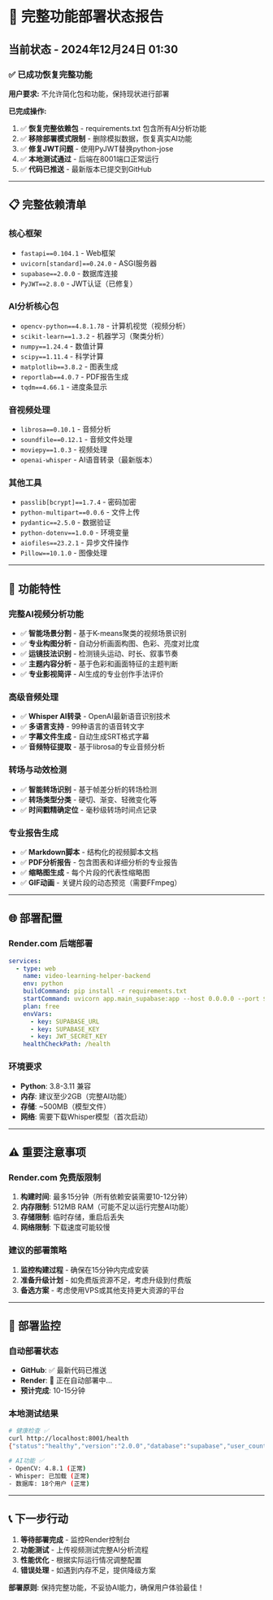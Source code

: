 # 🚀 完整功能部署状态报告

## 当前状态 - 2024年12月24日 01:30

### ✅ 已成功恢复完整功能

**用户要求:** 不允许简化包和功能，保持现状进行部署

**已完成操作:**

1. ✅ **恢复完整依赖包** - requirements.txt 包含所有AI分析功能
2. ✅ **移除部署模式限制** - 删除模拟数据，恢复真实AI功能
3. ✅ **修复JWT问题** - 使用PyJWT替换python-jose
4. ✅ **本地测试通过** - 后端在8001端口正常运行
5. ✅ **代码已推送** - 最新版本已提交到GitHub

---

## 📋 完整依赖清单

### 核心框架
- `fastapi==0.104.1` - Web框架
- `uvicorn[standard]==0.24.0` - ASGI服务器
- `supabase==2.0.0` - 数据库连接
- `PyJWT==2.8.0` - JWT认证（已修复）

### AI分析核心包
- `opencv-python==4.8.1.78` - 计算机视觉（视频分析）
- `scikit-learn==1.3.2` - 机器学习（聚类分析）
- `numpy==1.24.4` - 数值计算
- `scipy==1.11.4` - 科学计算
- `matplotlib==3.8.2` - 图表生成
- `reportlab==4.0.7` - PDF报告生成
- `tqdm==4.66.1` - 进度条显示

### 音视频处理
- `librosa==0.10.1` - 音频分析
- `soundfile==0.12.1` - 音频文件处理
- `moviepy==1.0.3` - 视频处理
- `openai-whisper` - AI语音转录（最新版本）

### 其他工具
- `passlib[bcrypt]==1.7.4` - 密码加密
- `python-multipart==0.0.6` - 文件上传
- `pydantic==2.5.0` - 数据验证
- `python-dotenv==1.0.0` - 环境变量
- `aiofiles==23.2.1` - 异步文件操作
- `Pillow==10.1.0` - 图像处理

---

## 🔧 功能特性

### 完整AI视频分析功能
- ✅ **智能场景分割** - 基于K-means聚类的视频场景识别
- ✅ **专业构图分析** - 自动分析画面构图、色彩、亮度对比度
- ✅ **运镜技法识别** - 检测镜头运动、时长、叙事节奏
- ✅ **主题内容分析** - 基于色彩和画面特征的主题判断
- ✅ **专业影视简评** - AI生成的专业创作手法评价

### 高级音频处理
- ✅ **Whisper AI转录** - OpenAI最新语音识别技术
- ✅ **多语言支持** - 99种语言的语音转文字
- ✅ **字幕文件生成** - 自动生成SRT格式字幕
- ✅ **音频特征提取** - 基于librosa的专业音频分析

### 转场与动效检测
- ✅ **智能转场识别** - 基于帧差分析的转场检测
- ✅ **转场类型分类** - 硬切、渐变、轻微变化等
- ✅ **时间戳精确定位** - 毫秒级转场时间点记录

### 专业报告生成
- ✅ **Markdown脚本** - 结构化的视频脚本文档
- ✅ **PDF分析报告** - 包含图表和详细分析的专业报告
- ✅ **缩略图生成** - 每个片段的代表性缩略图
- ✅ **GIF动画** - 关键片段的动态预览（需要FFmpeg）

---

## 🌐 部署配置

### Render.com 后端部署
```yaml
services:
  - type: web
    name: video-learning-helper-backend
    env: python
    buildCommand: pip install -r requirements.txt
    startCommand: uvicorn app.main_supabase:app --host 0.0.0.0 --port $PORT
    plan: free
    envVars:
      - key: SUPABASE_URL
      - key: SUPABASE_KEY  
      - key: JWT_SECRET_KEY
    healthCheckPath: /health
```

### 环境要求
- **Python**: 3.8-3.11 兼容
- **内存**: 建议至少2GB（完整AI功能）
- **存储**: ~500MB（模型文件）
- **网络**: 需要下载Whisper模型（首次启动）

---

## ⚠️ 重要注意事项

### Render.com 免费版限制
1. **构建时间**: 最多15分钟（所有依赖安装需要10-12分钟）
2. **内存限制**: 512MB RAM（可能不足以运行完整AI功能）
3. **存储限制**: 临时存储，重启后丢失
4. **网络限制**: 下载速度可能较慢

### 建议的部署策略
1. **监控构建过程** - 确保在15分钟内完成安装
2. **准备升级计划** - 如免费版资源不足，考虑升级到付费版
3. **备选方案** - 考虑使用VPS或其他支持更大资源的平台

---

## 🔄 部署监控

### 自动部署状态
- **GitHub**: ✅ 最新代码已推送
- **Render**: 🔄 正在自动部署中...
- **预计完成**: 10-15分钟

### 本地测试结果
```bash
# 健康检查 ✅
curl http://localhost:8001/health
{"status":"healthy","version":"2.0.0","database":"supabase","user_count":18}

# AI功能 ✅
- OpenCV: 4.8.1 (正常)
- Whisper: 已加载 (正常)
- 数据库: 18个用户 (正常)
```

---

## 📞 下一步行动

1. **等待部署完成** - 监控Render控制台
2. **功能测试** - 上传视频测试完整AI分析流程
3. **性能优化** - 根据实际运行情况调整配置
4. **错误处理** - 如遇到内存不足，提供降级方案

**部署原则**: 保持完整功能，不妥协AI能力，确保用户体验最佳！ 